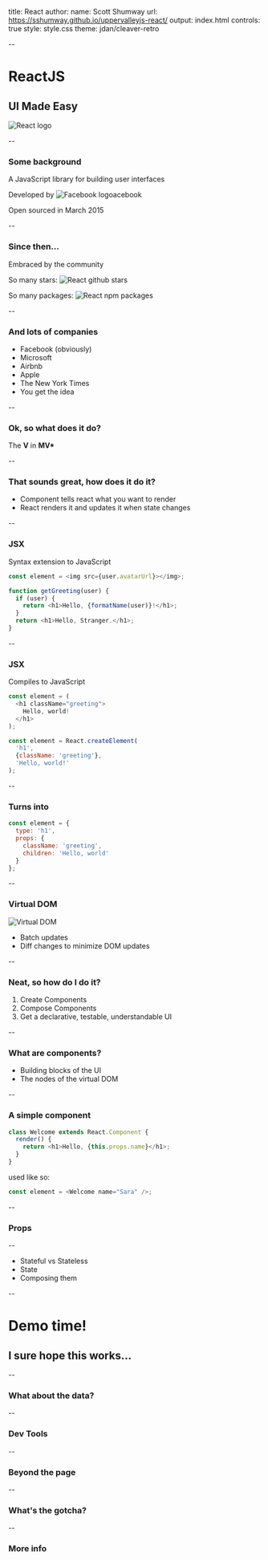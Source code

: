 title: React
author:
  name: Scott Shumway
  url: https://sshumway.github.io/uppervalleyjs-react/
output: index.html
controls: true
style: style.css
theme: jdan/cleaver-retro

--

# ReactJS
## UI Made Easy
![React logo](images/react-icon-lg.png "React!")

--

### Some background

A JavaScript library for building user interfaces


Developed by ![Facebook logo](images/fb_icon_325x325.png "Developed by Facebook")acebook


Open sourced in March 2015

--

### Since then...

Embraced by the community


So many stars:
![React github stars](images/react_stars.png "So many stars")


So many packages: ![React npm packages](images/npm_react_packages.png "So many packages")


--

### And lots of companies

* Facebook (obviously)
* Microsoft
* Airbnb
* Apple
* The New York Times
* You get the idea

--

### Ok, so what does it do?

The **V** in **MV\***

--

### That sounds great, how does it do it?

* Component tells react what you want to render
* React renders it and updates it when state changes

--

### JSX

Syntax extension to JavaScript

```javascript
const element = <img src={user.avatarUrl}></img>;

function getGreeting(user) {
  if (user) {
    return <h1>Hello, {formatName(user)}!</h1>;
  }
  return <h1>Hello, Stranger.</h1>;
}
```

--

### JSX

Compiles to JavaScript

```javascript
const element = (
  <h1 className="greeting">
    Hello, world!
  </h1>
);

const element = React.createElement(
  'h1',
  {className: 'greeting'},
  'Hello, world!'
);
```

--

### Turns into


```javascript 
const element = {
  type: 'h1',
  props: {
    className: 'greeting',
    children: 'Hello, world'
  }
};
```

--

### Virtual DOM

![Virtual DOM](images/vdom_cycle.png "Virtual DOM")

* Batch updates
* Diff changes to minimize DOM updates

--

### Neat, so how do I do it?

1. Create Components
2. Compose Components
3. Get a declarative, testable, understandable UI

--

### What are components?

* Building blocks of the UI
* The nodes of the virtual DOM

--

### A simple component

```javascript
class Welcome extends React.Component {
  render() {
    return <h1>Hello, {this.props.name}</h1>;
  }
}
```

used like so:

```javascript
const element = <Welcome name="Sara" />;
```

--

### Props



--

* Stateful vs Stateless
* State
* Composing them

--

# Demo time!


## I sure hope this works...

--

### What about the data?

--

### Dev Tools

--

### Beyond the page

--

### What's the gotcha?

--

### More info
